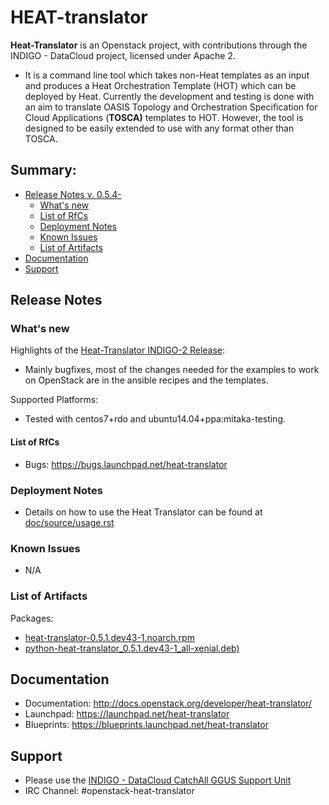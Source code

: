 # HEAT-translator

**Heat-Translator** is an Openstack project, with contributions through the INDIGO - DataCloud project, licensed under Apache 2. 
* It is a command line tool which takes non-Heat templates as an input and produces a Heat Orchestration Template (HOT) which can be deployed by Heat. Currently the development and testing is done with an aim to translate OASIS Topology and Orchestration Specification for Cloud Applications (**TOSCA)** templates to HOT. However, the tool is designed to be easily extended to use with any format other than TOSCA.

## Summary:

<!--
* Updates
  * [HEAT-translator v. indigo-1.1](https://indigo-dc.gitbooks.io/indigo-datacloud-releases/content/indigo1/second_update_of_indigo-1.html#ht)
-->

* [Release Notes v. 0.5.4-](#id1)
  * [What's new](#id2)
  * [List of RfCs](#id3)
  * [Deployment Notes](#id4)
  * [Known Issues](#id5)
  * [List of Artifacts](#id7)
* [Documentation](#id6)
* [Support](#id8)


<a id="id1"></a>
## Release Notes

<a id="id2"></a>
### What's new

Highlights of the [Heat-Translator INDIGO-2 Release](https://github.com/MatMaul/heat-translator/releases):
* Mainly bugfixes, most of the changes needed for the examples to work on OpenStack are in the ansible recipes and the templates.

Supported Platforms:
* Tested with centos7+rdo and ubuntu14.04+ppa:mitaka-testing.

<a id="id3"></a>
#### List of RfCs 

* Bugs: https://bugs.launchpad.net/heat-translator


<a id="id4"></a>
### Deployment Notes

* Details on how to use the Heat Translator can be found at [doc/source/usage.rst]( https://github.com/openstack/heat-translator/blob/master/doc/source/usage.rst)

<a id="id5"></a>
### Known Issues
* N/A

<a id="id7"></a>
### List of Artifacts

Packages:
* [heat-translator-0.5.1.dev43-1.noarch.rpm](http://repo.indigo-datacloud.eu/repository/indigo/2/centos7/x86_64/base/heat-translator-0.5.1.dev43-1.noarch.rpm)
* [python-heat-translator_0.5.1.dev43-1_all-xenial.deb)](http://repo.indigo-datacloud.eu/repository/indigo/2/ubuntu/dists/xenial/main/binary-amd64/python-heat-translator_0.5.1.dev43-1_all-xenial.deb)

<a id="id6"></a>
## Documentation

* Documentation: http://docs.openstack.org/developer/heat-translator/
* Launchpad: https://launchpad.net/heat-translator
* Blueprints: https://blueprints.launchpad.net/heat-translator


<a id="id8"></a>
## Support

* Please use the [INDIGO - DataCloud CatchAll GGUS Support Unit](https://wiki.egi.eu/wiki/GGUS:INDIGO_DataCloud_Catch-all_FAQ)
* IRC Channel: #openstack-heat-translator
